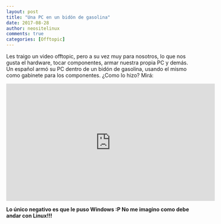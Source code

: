 ```yaml
---
layout: post
title: "Una PC en un bidón de gasolina"
date: 2017-08-28
author: neositelinux
comments: true
categories: [Offtopic]
---
```


Les traigo un video offtopic, pero a su vez muy para nosotros, lo que nos gusta el hardware, tocar componentes, armar nuestra propia PC y demás.
Un español armó su PC dentro de un bidón de gasolina, usando el mismo como gabinete para los componentes. ¿Como lo hizo? Mirá:

<iframe width="560" height="315" src="https://www.youtube.com/embed/pWTprXuVa3E" frameborder="0" allowfullscreen></iframe>

**Lo único negativo es que le puso Windows :P No me imagino como debe andar con Linux!!!**

